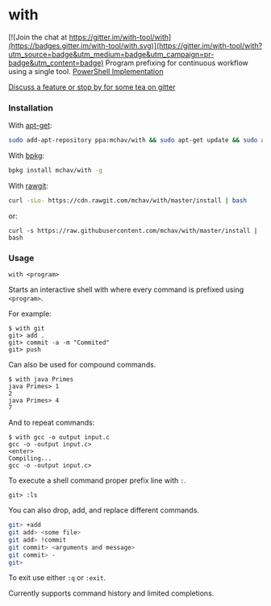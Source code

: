 # with

[![Join the chat at https://gitter.im/with-tool/with](https://badges.gitter.im/with-tool/with.svg)](https://gitter.im/with-tool/with?utm_source=badge&utm_medium=badge&utm_campaign=pr-badge&utm_content=badge)
Program prefixing for continuous workflow using a single tool.
[PowerShell Implementation](https://github.com/Acader/withPS)

[Discuss a feature or stop by for some tea on gitter](https://gitter.im/with-tool/with)

### Installation

With [apt-get](https://wiki.debian.org/apt-get):

```sh
sudo add-apt-repository ppa:mchav/with && sudo apt-get update && sudo apt-get install with
```

With [bpkg](https://github.com/bpkg/bpkg):

```sh
bpkg install mchav/with -g
```

With [rawgit](https://rawgit.com):

```sh
curl -sLo- https://cdn.rawgit.com/mchav/with/master/install | bash
```

or:

```
curl -s https://raw.githubusercontent.com/mchav/with/master/install | bash
```

### Usage

`with <program>`


Starts an interactive shell with where every command is prefixed using `<program>`.

For example:
```
$ with git
git> add .
git> commit -a -m "Commited"
git> push
```


Can also be used for compound commands.
```
$ with java Primes
java Primes> 1
2
java Primes> 4
7
```

And to repeat commands:
```
$ with gcc -o output input.c
gcc -o -output input.c>
<enter>
Compiling...
gcc -o -output input.c>
```


To execute a shell command proper prefix line with `:`.


`git> :ls`

You can also drop, add, and replace different commands.

```sh
git> +add
git add> <some file>
git add> !commit
git commit> <arguments and message>
git commit> -
git>
```

To exit use either `:q` or `:exit`.

Currently supports command history and limited completions.
